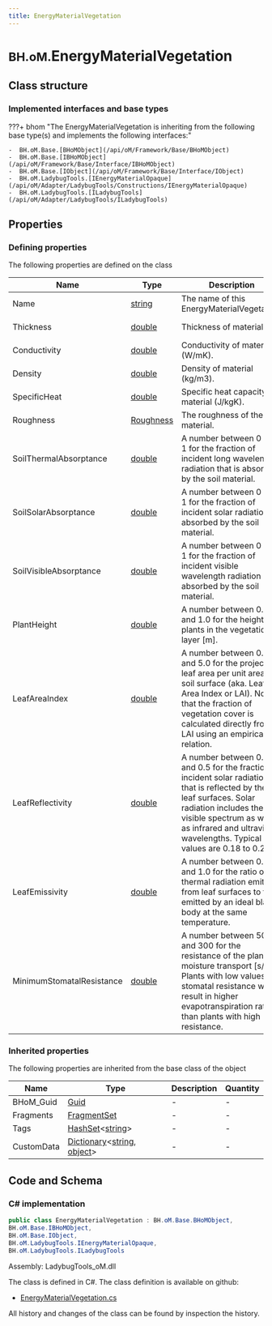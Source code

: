 ```yaml
---
title: EnergyMaterialVegetation
---
```


# <small>BH.oM.</small>**EnergyMaterialVegetation**



## Class structure

### Implemented interfaces and base types

???+ bhom "The EnergyMaterialVegetation is inheriting from the following base type(s) and implements the following interfaces:"

    -  BH.oM.Base.[BHoMObject](/api/oM/Framework/Base/BHoMObject)
    -  BH.oM.Base.[IBHoMObject](/api/oM/Framework/Base/Interface/IBHoMObject)
    -  BH.oM.Base.[IObject](/api/oM/Framework/Base/Interface/IObject)
    -  BH.oM.LadybugTools.[IEnergyMaterialOpaque](/api/oM/Adapter/LadybugTools/Constructions/IEnergyMaterialOpaque)
    -  BH.oM.LadybugTools.[ILadybugTools](/api/oM/Adapter/LadybugTools/ILadybugTools)


## Properties



### Defining properties

The following properties are defined on the class

| Name             | Type             | Description      | Quantity         |
|------------------|------------------|------------------|------------------|
| Name | [string](https://learn.microsoft.com/en-us/dotnet/api/System.String?view=netstandard-2.0) | The name of this EnergyMaterialVegetation. | - |
| Thickness | [double](https://learn.microsoft.com/en-us/dotnet/api/System.Double?view=netstandard-2.0) | Thickness of material (m). | [Length](/api/oM/Dimensional/Quantities/Attributes/Length) [m] |
| Conductivity | [double](https://learn.microsoft.com/en-us/dotnet/api/System.Double?view=netstandard-2.0) | Conductivity of material (W/mK). | - |
| Density | [double](https://learn.microsoft.com/en-us/dotnet/api/System.Double?view=netstandard-2.0) | Density of material (kg/m3). | [Density](/api/oM/Dimensional/Quantities/Attributes/Density) [kg/m³] |
| SpecificHeat | [double](https://learn.microsoft.com/en-us/dotnet/api/System.Double?view=netstandard-2.0) | Specific heat capacity of material (J/kgK). | - |
| Roughness | [Roughness](/api/oM/Adapter/LadybugTools/Enum/Roughness) | The roughness of the material. | - |
| SoilThermalAbsorptance | [double](https://learn.microsoft.com/en-us/dotnet/api/System.Double?view=netstandard-2.0) | A number between 0 and 1 for the fraction of incident long wavelength radiation that is absorbed by the soil material. | - |
| SoilSolarAbsorptance | [double](https://learn.microsoft.com/en-us/dotnet/api/System.Double?view=netstandard-2.0) | A number between 0 and 1 for the fraction of incident solar radiation absorbed by the soil material. | - |
| SoilVisibleAbsorptance | [double](https://learn.microsoft.com/en-us/dotnet/api/System.Double?view=netstandard-2.0) | A number between 0 and 1 for the fraction of incident visible wavelength radiation absorbed by the soil material. | - |
| PlantHeight | [double](https://learn.microsoft.com/en-us/dotnet/api/System.Double?view=netstandard-2.0) | A number between 0.005 and 1.0 for the height of plants in the vegetation layer [m]. | - |
| LeafAreaIndex | [double](https://learn.microsoft.com/en-us/dotnet/api/System.Double?view=netstandard-2.0) | A number between 0.001 and 5.0 for the projected leaf area per unit area of soil surface (aka. Leaf Area Index or LAI). Note that the fraction of vegetation cover is calculated directly from LAI using an empirical relation. | - |
| LeafReflectivity | [double](https://learn.microsoft.com/en-us/dotnet/api/System.Double?view=netstandard-2.0) | A number between 0.05 and 0.5 for the fraction of incident solar radiation that is reflected by the leaf surfaces. Solar radiation includes the visible spectrum as well as infrared and ultraviolet wavelengths. Typical values are 0.18 to 0.25. | - |
| LeafEmissivity | [double](https://learn.microsoft.com/en-us/dotnet/api/System.Double?view=netstandard-2.0) | A number between 0.8 and 1.0 for the ratio of thermal radiation emitted from leaf surfaces to that emitted by an ideal black body at the same temperature. | - |
| MinimumStomatalResistance | [double](https://learn.microsoft.com/en-us/dotnet/api/System.Double?view=netstandard-2.0) | A number between 50 and 300 for the resistance of the plants to moisture transport [s/m]. Plants with low values of stomatal resistance will result in higher evapotranspiration rates than plants with high resistance. | - |


### Inherited properties
The following properties are inherited from the base class of the object

| Name             | Type             | Description      | Quantity         |
|------------------|------------------|------------------|------------------|
| BHoM_Guid | [Guid](https://learn.microsoft.com/en-us/dotnet/api/System.Guid?view=netstandard-2.0) | - | - |
| Fragments | [FragmentSet](/api/oM/Framework/Base/FragmentSet) | - | - |
| Tags | [HashSet](https://learn.microsoft.com/en-us/dotnet/api/System.Collections.Generic.HashSet-1?view=netstandard-2.0)&lt;[string](https://learn.microsoft.com/en-us/dotnet/api/System.String?view=netstandard-2.0)&gt; | - | - |
| CustomData | [Dictionary](https://learn.microsoft.com/en-us/dotnet/api/System.Collections.Generic.Dictionary-2?view=netstandard-2.0)&lt;[string](https://learn.microsoft.com/en-us/dotnet/api/System.String?view=netstandard-2.0), [object](https://learn.microsoft.com/en-us/dotnet/api/System.Object?view=netstandard-2.0)&gt; | - | - |


## Code and Schema

### C# implementation

``` C# title="C#"
public class EnergyMaterialVegetation : BH.oM.Base.BHoMObject,
BH.oM.Base.IBHoMObject,
BH.oM.Base.IObject,
BH.oM.LadybugTools.IEnergyMaterialOpaque,
BH.oM.LadybugTools.ILadybugTools
```

Assembly: LadybugTools_oM.dll

The class is defined in C#. The class definition is available on github:

- [EnergyMaterialVegetation.cs](https://github.com/BHoM/LadybugTools_Toolkit/blob/develop/LadybugTools_oM/Constructions\EnergyMaterialVegetation.cs)

All history and changes of the class can be found by inspection the history.
